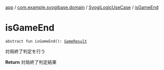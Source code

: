 [app](../../index.md) / [com.example.syogibase.domain](../index.md) / [SyogiLogicUseCase](index.md) / [isGameEnd](./is-game-end.md)

# isGameEnd

`abstract fun isGameEnd(): `[`GameResult`](../../com.example.syogibase.domain.value/-game-result/index.md)

対局終了判定を行う

**Return**
対局終了判定結果

